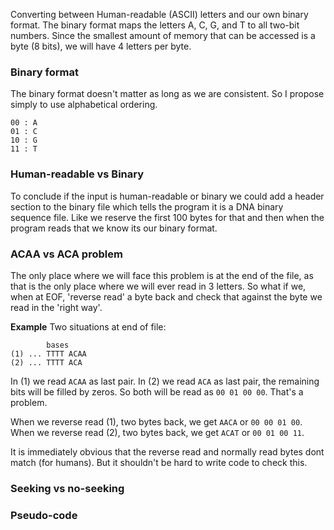 Converting between Human-readable (ASCII) letters and our own binary format. The binary format maps the letters A, C, G, and T to all two-bit numbers. 
Since the smallest amount of memory that can be accessed is a byte (8 bits), we will have 4 letters per byte. 


### Binary format
The binary format doesn't matter as long as we are consistent. So I propose simply to use alphabetical ordering.
```
00 : A
01 : C
10 : G
11 : T
```

### Human-readable vs Binary 
To conclude if the input is human-readable or binary we could add a header section to the binary file which tells the program it is a DNA binary sequence file.
Like we reserve the first 100 bytes for that and then when the program reads that we know its our binary format.

### ACAA vs ACA problem
The only place where we will face this problem is at the end of the file, as that is the only place where we will ever read in 3 letters.
So what if we, when at EOF, 'reverse read' a byte back and check that against the byte we read in the 'right way'.

__Example__
Two situations at end of file:
```         
        bases           
(1) ... TTTT ACAA
(2) ... TTTT ACA 
```
In (1) we read `ACAA` as last pair.
In (2) we read `ACA` as last pair, the remaining bits will be filled by zeros.
So both will be read as `00 01 00 00`. That's a problem.

When we reverse read (1), two bytes back, we get `AACA` or `00 00 01 00`.
When we reverse read (2), two bytes back, we get `ACAT` or `00 01 00 11`.

It is immediately obvious that the reverse read and normally read bytes dont match (for humans). But it shouldn't be hard to write code to check this.

### Seeking vs no-seeking

### Pseudo-code
